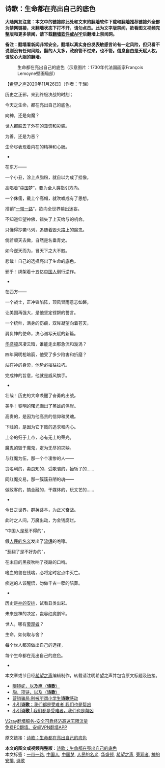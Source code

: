  <h2>诗歌：生命都在亮出自己的底色</h2> <p class="notice"><b>大陆网友注意：本文中的链接除此处和文末的<a href="https://github.com/bannedbook/fanqiang" >翻墙</a>软件下载和<a href="https://github.com/killgcd/justmysocks/blob/master/README.md">翻墙推荐</a>链接外全部为禁网链接，未翻墙状态下打不开，请勿点击。此为文字版禁闻，欲看图文视频完整版和更多禁闻，请下载<a href="https://github.com/bannedbook/fanqiang">翻墙软件或APP</a>后翻墙上禁闻网。</p><p>备注：翻墙看新闻非常安全，翻墙以真实身份发表敏感言论有一定风险，但只看不说则没有任何风险，翻的人太多，政府管不过来，也不管。信息自由是天赋人权，请放心大胆的翻墙。</b></p>  <div class="entry"> <figure><figcaption>生命都在亮出自己的底色（示意图片：1730年代法国画家François Lemoyne壁画局部）</figcaption></figure> <p>【<span class='wp_keywordlink_affiliate'><a href="https://www.soundofhope.org" title="希望之声" target="_blank">希望之声</a></span>2020年11月26日】（作者：千瑞）</p> <p>历史之正邪，来到终极决战的时刻；</p> <p>今天之生命，都在亮出自己的底色。</p> <p>向神，还是向魔？</p> <p>世人都脱去了外在的藻饰和彩装。</p> <p>为善，还是为恶？</p> <p>生命尽表现着内在的精神和心肠。</p> <ul> <li> </li> </ul> <p>在东方——</p> <p>一个小丑，涂上点脂粉，就自以为成了挂像，</p> <p>高唱着“<span class='wp_keywordlink_affiliate'><a href="https://www.bannedbook.org/" title="中国" target="_blank">中国</a></span>梦”，要为全人类指引方向。</p> <p>一个侏儒，戴上个高帽，就吹嘘成有了思想，</p> <p>推销“<a href="https://www.bannedbook.org/bnews/tag/%e4%b8%80%e5%b8%a6%e4%b8%80%e8%b7%af/" class="st_tag internal_tag" rel="tag" title="标签 一带一路 下的日志">一带一路</a>”，欲向全世界输出迷妄。</p> <p>不知道仰望神佛，错失了上天给与的机会。</p> <p>只懂得抄袭马列，追随着毁灭路上的魔鬼。</p> <p>倘若顺天去做，自然是名垂青史。</p> <p>如今逆天而为，冒天下之大不韪。</p> <p>悲哉！自己的选择亮出了生命的底色。</p>  <p>邪乎！绑架着十五亿<a href="https://www.bannedbook.org/bnews/tag/%e4%b8%ad%e5%9b%bd%e4%ba%ba/" class="st_tag internal_tag" rel="tag" title="标签 中国人 下的日志">中国人</a>倒行逆作。</p> <ul> <li> </li> </ul> <p>在西方——</p> <p>一个战士，正冲锋陷阵，顶风冒雨意志如磐，</p> <p>让美国再强大，是他坚定铿锵的誓言。</p> <p>一个统帅，满身的伤痕，双眸凝望向着苍天，</p> <p>肩负神的使命，决心谱写天赋的新篇。</p> <p><a href="https://www.bannedbook.org/bnews/tag/%e5%8d%8e%e7%9b%9b%e9%a1%bf/" class="st_tag internal_tag" rel="tag" title="标签 华盛顿 下的日志">华盛顿</a>风凄云暗，谁能走出那急流和漩涡？</p> <p>四年间明枪暗箭，他受了多少陷害和折磨？</p> <p>站在神的身旁，他势必摧枯拉朽。</p> <p>完成神的旨意，他就是威风旗手。</p> <ul> <li> </li> </ul> <p>壮哉！历史的大命唤醒了奋勇的出战。</p> <p>美乎！黎明的曙光画出了英雄的伟岸。</p> <p>高贵的，是因为他高贵的信仰和灵魂。</p> <p>下贱的，是因为它下贱的追求和内心。</p> <p>上帝的归于上帝，必有无上的荣光。</p> <p>魔鬼的毁于魔鬼，定为无尽的灾殃。</p> <p>与红魔为伍，那一个个凄惨的人——</p>  <p>贪名利的，卖良知的，受欺骗的，抬轿子的……</p> <p>同红魔交易，那一簇簇丑陋的魂——</p> <p>做政客的，搞金融的，干媒体的，玩文艺的……</p> <ul> <li> </li> </ul> <p>今日之世界，群英荟萃，为正义奋战。</p> <p>此时之人间，万魔出动，为金钱腐烂。</p> <p>“中国人是惹不得的”，</p> <p>假<a href="https://www.bannedbook.org/bnews/tag/%E4%BA%BA%E6%B0%91%E7%9A%84%E5%90%8D%E4%B9%89/" class="st_tag internal_tag" rel="tag" title="标签 人民的名义 下的日志">人民的名义</a>发出了<span class='wp_keywordlink'><a href="https://www.bannedbook.org/forum11/topic282.html" title="禁片：评中国共产党的流氓本性" target="_blank">流氓</a></span>的咆哮。</p> <p>“惹翻了是不好办的”，</p> <p>在末日的黑夜吹响了夜路的口哨。</p> <p>嗜血的兽在残喘，必将定时定点中灭亡。</p> <p>痴迷的人该醒悟，勿做千古一孽的陪葬。</p> <ul> <li> </li> </ul> <p>历史是<a href="https://www.bannedbook.org/bnews/tag/%E7%A5%9E%E7%9A%84%E5%AE%89%E6%8E%92/" class="st_tag internal_tag" rel="tag" title="标签 神的安排 下的日志">神的安排</a>，试看丑类出彩。</p> <p>未来是神的决定，岂容红魔割宰。</p> <p>世人，哪有<a href="https://www.bannedbook.org/bnews/tag/%E6%97%81%E8%A7%82%E8%80%85/" class="st_tag internal_tag" rel="tag" title="标签 旁观者 下的日志">旁观者</a>？</p> <p>生命，如何取与舍？</p> <p>每个世人都须做出自己的选择，</p> <p>每个生命都在亮出自己的底色。</p>  <ul> <li> </li> </ul> <p>本文章或节目经<a href="https://www.bannedbook.org/bnews/tag/%e5%b8%8c%e6%9c%9b%e4%b9%8b%e5%a3%b0/" class="st_tag internal_tag" rel="tag" title="标签 希望之声 下的日志">希望之声</a>编辑制作，转载请注明希望之声并包含原文标题及链接。</p> <ul class='op-related-articles' title='相关阅读'> <li><a href='https://www.bannedbook.org/bnews/baitai/20201104/1425416.html' target='_blank'>眼镜蛇，以及鹰（<b>诗歌</b>）</a></li> <li><a href='https://www.bannedbook.org/bnews/baitai/20200927/1403822.html' target='_blank'>胸，项链，以及（<b>诗歌</b>）</a></li> <li><a href='https://www.bannedbook.org/bnews/ssgc/20200924/1402573.html' target='_blank'>营销骗局:别被所谓小学生<b>诗歌</b>感动</a></li> <li><a href='https://www.bannedbook.org/bnews/comments/20200829/1387545.html' target='_blank'>小引<b>诗歌</b>：我们都是受难者 我们也是帮凶</a></li> <li><a href='https://www.bannedbook.org/bnews/baitai/20200829/1387451.html' target='_blank'>小引<b>诗歌</b> &#124; 我们都是受难者，我们也是帮凶</a></li> </ul> <p class="texttj"> <a href="https://www.bannedbook.org/forum23/topic22702.html" target="_blank">V2ray翻墙服务-安全可靠经济高速无限流量</a><br/> <a href="https://github.com/bannedbook/fanqiang/wiki/%E7%A6%81%E9%97%BB%E7%BD%91%E5%AE%89%E5%8D%93%E7%BF%BB%E5%A2%99%E6%96%B0%E9%97%BBAPP" target="_blank">免费PC翻墙、安卓VPN翻墙APP</a></p><p>原文链接：<a class="src_link"  href="https://www.soundofhope.org/post/414589" target="_blank">诗歌：生命都在亮出自己的底色</a></p><a name='sharetosocial'></a>       <div><b>本文的图文或视频完整版</b>：<a href='https://www.bannedbook.org/bnews/comments/20201127/1437730.html'>诗歌：生命都在亮出自己的底色</a></div>  </div><!--END ENTRY--> <div class="postfooter"> <div>本文标签：<a href="https://www.bannedbook.org/bnews/tag/%e4%b8%80%e5%b8%a6%e4%b8%80%e8%b7%af/" rel="tag">一带一路</a>, <a href="https://www.bannedbook.org/bnews/tag/%e4%b8%ad%e5%9b%bd%e4%ba%ba/" rel="tag">中国人</a>, <a href="https://www.bannedbook.org/bnews/tag/%e4%b8%ad%e5%9b%bd%e6%a2%a6/" rel="tag">中国梦</a>, <a href="https://www.bannedbook.org/bnews/tag/%E4%BA%BA%E6%B0%91%E7%9A%84%E5%90%8D%E4%B9%89/" rel="tag">人民的名义</a>, <a href="https://www.bannedbook.org/bnews/tag/%e5%8d%8e%e7%9b%9b%e9%a1%bf/" rel="tag">华盛顿</a>, <a href="https://www.bannedbook.org/bnews/tag/%e5%b8%8c%e6%9c%9b%e4%b9%8b%e5%a3%b0/" rel="tag">希望之声</a>, <a href="https://www.bannedbook.org/bnews/tag/%E6%97%81%E8%A7%82%E8%80%85/" rel="tag">旁观者</a>, <a href="https://www.bannedbook.org/bnews/tag/%E7%A5%9E%E7%9A%84%E5%AE%89%E6%8E%92/" rel="tag">神的安排</a>, <a href="https://www.bannedbook.org/bnews/tag/%E8%AF%97%E6%AD%8C/" rel="tag">诗歌</a></div>  </div><!--END POSTFOOTER--> 